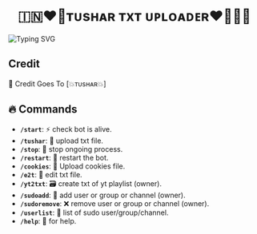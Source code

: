 <h1 align="center">
  🇮🇳❤️‍🔥ᴛᴜsʜᴀʀ ᴛxᴛ ᴜᴘʟᴏᴀᴅᴇʀ❤️‍🔥🇮🇳
</h1>

![Typing SVG](https://readme-typing-svg.herokuapp.com/?lines=Welcome+To+Txt+Uploader+Bot+!)

## Credit

🥳 Credit Goes To [💥ᴛᴜsʜᴀʀ💥]

  
## 🔥 Commands

- **`/start`**: ⚡ check bot is alive.
- **`/tushar`**:  📁 upload txt file.
- **`/stop`**: 🛑 stop ongoing process.
- **`/restart`**: 🔮 restart the bot.
- **`/cookies`**: 🍪 Upload cookies file.
- **`/e2t`**: 📝 edit txt file.
- **`/yt2txt`**: 🗃️ create txt of yt playlist (owner).
- **`/sudoadd`**: 🎊 add user or group or channel (owner).
- **`/sudoremove`**: ❌ remove user or group or channel (owner).
- **`/userlist`**: 📜 list of sudo user/group/channel.
- **`/help`**: 🎉 for help.


